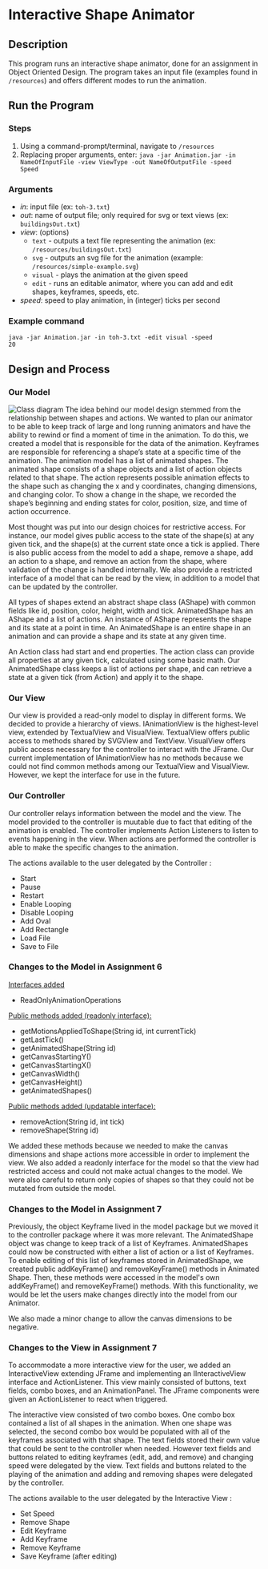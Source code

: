 # Interactive Shape Animator
## Description
This program runs an interactive shape animator, done for an assignment in Object Oriented Design. The program takes an input file (examples found in <code>/resources</code>) and offers different modes to run the animation.

## Run the Program
### Steps
1. Using a command-prompt/terminal, navigate to <code><projectRoot>/resources</code>
2. Replacing proper arguments, enter: <code>java -jar Animation.jar -in NameOfInputFile -view ViewType -out NameOfOutputFile -speed Speed</code>
  
### Arguments
  - <i>in</i>: input file (ex: <code>toh-3.txt</code>)
  - <i>out</i>: name of output file; only required for svg or text views (ex: <code>buildingsOut.txt</code>)
  - <i>view</i>: (options)
    - <code>text</code> - outputs a text file representing the animation (ex: <code>/resources/buildingsOut.txt</code>)
    - <code>svg</code> - outputs an svg file for the animation (example: <code>/resources/simple-example.svg</code>)
    - <code>visual</code> - plays the animation at the given speed
    - <code>edit</code> - runs an editable animator, where you can add and edit shapes, keyframes, speeds, etc.
  - <i>speed</i>: speed to play animation, in (integer) ticks per second

### Example command
  <code>java -jar Animation.jar -in toh-3.txt -edit visual -speed 20</code>

## Design and Process
### Our Model
![Class diagram](https://d1b10bmlvqabco.cloudfront.net/attach/k3z1ghrz7630h/jc6oeh9j3kx36m/k7z678ligq0g/IMG_0368.jpg)
The idea behind our model design stemmed from the relationship between shapes and actions. 
We wanted to plan our animator to be able to keep track of large and long running animators and 
have the ability to rewind or find a moment of time in the animation. To do this, we created a 
model that is responsible for the data of the animation. Keyframes are responsible for referencing 
a shape’s state at a specific time of the animation. The animation model has a list of animated 
shapes. The animated shape consists of a shape objects and a list of action objects related to that 
shape. The action represents possible animation effects to the shape such as changing the x and y 
coordinates, changing dimensions, and changing color. To show a change in the shape, we recorded 
the shape’s beginning and ending states for color, position, size, and time of action occurrence. 

Most thought was put into our design choices for restrictive access. For instance, our model gives 
public access to the state of the shape(s) at any given tick, and the shape(s) at the current state 
once a tick is applied. There is also public access from the model to add a shape, remove a shape, 
add an action to a shape, and remove an action from the shape, where validation of the change is 
handled internally. We also provide a restricted interface of a model that can be read by the view,
in addition to a model that can be updated by the controller.

All types of shapes extend an abstract shape class (AShape) with common fields like id, position, 
color, height, width and tick. AnimatedShape has an AShape and a list of actions. 
An instance of AShape represents the shape and its state at a point in time. An AnimatedShape is 
an entire shape in an animation and can provide a shape and its state at any given time.

An Action class had start and end properties. The action class can provide all properties at any 
given tick, calculated using some basic math. Our AnimatedShape class keeps a list of actions per 
shape, and can retrieve a state at a given tick (from Action) and apply it to the shape.

### Our View

Our view is provided a read-only model to display in different forms. We decided to provide a 
hierarchy of views. IAnimationView is the highest-level view, extended by TextualView and 
VisualView. TextualView offers public access to methods shared by SVGView and TextView. VisualView 
offers public access necessary for the controller to interact with the JFrame. Our current 
implementation of IAnimationView has no methods because we could not find common methods among 
our TextualView and VisualView. However, we kept the interface for use in the future. 

### Our Controller

Our controller relays information between the model and the view. The model provided to the controller
is muutable due to fact that editing of the animation is enabled. The controller implements Action 
Listeners to listen to events happening in the view. When actions are performed the controller is able
to make the specific changes to the animation. 

The actions available to the user delegated by the Controller :
* Start
* Pause
* Restart
* Enable Looping
* Disable Looping
* Add Oval
* Add Rectangle
* Load File
* Save to File

### Changes to the Model in Assignment 6
<u>Interfaces added</u>
* ReadOnlyAnimationOperations

<u>Public methods added (readonly interface):</u>
* getMotionsAppliedToShape(String id, int currentTick)
* getLastTick()
* getAnimatedShape(String id)
* getCanvasStartingY()
* getCanvasStartingX()
* getCanvasWidth()
* getCanvasHeight()
* getAnimatedShapes()

<u>Public methods added (updatable interface):</u>
* removeAction(String id, int tick)
* removeShape(String id)

We added these methods because we needed to make the canvas dimensions and shape actions more 
accessible in order to implement the view. We also added a readonly interface for the model
so that the view had restricted access and could not make actual changes to the model. We were also
careful to return only copies of shapes so that they could not be mutated from outside the model.

### Changes to the Model in Assignment 7
Previously, the object Keyframe lived in the model package but we moved it to the controller 
package where it was more relevant. The AnimatedShape object was change to keep track of a list of 
Keyframes. AnimatedShapes could now be constructed with either a list of action or a list of 
Keyframes. To enable editing of this list of keyframes stored in AnimatedShape, we created public 
addKeyFrame() and removeKeyFrame() methods in Animated Shape. Then, these methods were accessed in 
the model's own addKeyFrame() and removeKeyFrame() methods. With this functionality, we would be 
let the users make changes directly into the model from our Animator.

We also made a minor change to allow the canvas dimensions to be negative.

### Changes to the View in Assignment 7
To accommodate a more interactive view for the user, we added an InteractiveView extending JFrame 
and implementing an IInteractiveView interface and ActionListener. This view mainly consisted of 
buttons, text fields, combo boxes, and an AnimationPanel. The JFrame components were given an 
ActionListener to react when triggered. 

The interactive view consisted of two combo boxes. One combo box contained a list of all shapes 
in the animation. When one shape was selected, the second combo box would be populated with all 
of the keyframes associated with that shape. The text fields stored their own value that could be 
sent to the controller when needed. However text fields and buttons related to editing keyframes 
(edit, add, and remove) and changing speed were delegated by the view. Text fields and buttons 
related to the playing of the animation and adding and removing shapes were delegated by the
controller. 

The actions available to the user delegated by the Interactive View :
* Set Speed
* Remove Shape
* Edit Keyframe
* Add Keyframe
* Remove Keyframe
* Save Keyframe (after editing)
